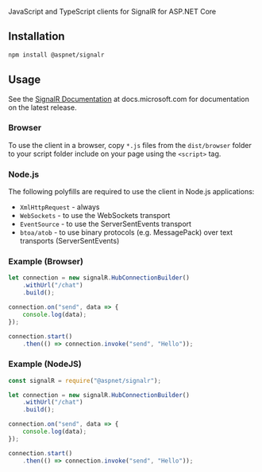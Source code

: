 JavaScript and TypeScript clients for SignalR for ASP.NET Core

## Installation

```bash
npm install @aspnet/signalr
```

## Usage

See the [SignalR Documentation](https://docs.microsoft.com/en-us/aspnet/core/signalr) at docs.microsoft.com for documentation on the latest release.

### Browser

To use the client in a browser, copy `*.js` files from the `dist/browser` folder to your script folder include on your page using the `<script>` tag.

### Node.js

The following polyfills are required to use the client in Node.js applications:
- `XmlHttpRequest` - always
- `WebSockets` - to use the WebSockets transport
- `EventSource` - to use the ServerSentEvents transport
- `btoa/atob` - to use binary protocols (e.g. MessagePack) over text transports (ServerSentEvents)

### Example (Browser)

```JavaScript
let connection = new signalR.HubConnectionBuilder()
    .withUrl("/chat")
    .build();

connection.on("send", data => {
    console.log(data);
});

connection.start()
    .then(() => connection.invoke("send", "Hello"));
```

### Example (NodeJS)

```JavaScript
const signalR = require("@aspnet/signalr");

let connection = new signalR.HubConnectionBuilder()
    .withUrl("/chat")
    .build();

connection.on("send", data => {
    console.log(data);
});

connection.start()
    .then(() => connection.invoke("send", "Hello"));
```
